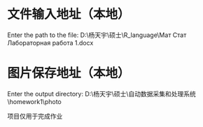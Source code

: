 # 文件输入地址（本地）
Enter the path to the file: D:\杨天宇\硕士\R_language\Мат Стат Лабораторная работа 1.docx
# 图片保存地址（本地）
Enter the output directory: D:\杨天宇\硕士\自动数据采集和处理系统\homework1\photo

项目仅用于完成作业
